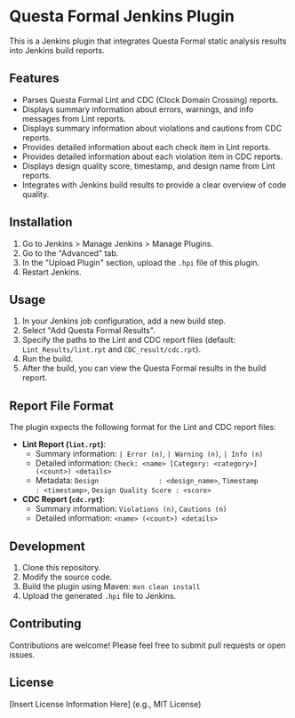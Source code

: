 # Questa Formal Jenkins Plugin

This is a Jenkins plugin that integrates Questa Formal static analysis results into Jenkins build reports.

## Features

*   Parses Questa Formal Lint and CDC (Clock Domain Crossing) reports.
*   Displays summary information about errors, warnings, and info messages from Lint reports.
*   Displays summary information about violations and cautions from CDC reports.
*   Provides detailed information about each check item in Lint reports.
*   Provides detailed information about each violation item in CDC reports.
*   Displays design quality score, timestamp, and design name from Lint reports.
*   Integrates with Jenkins build results to provide a clear overview of code quality.

## Installation

1.  Go to Jenkins > Manage Jenkins > Manage Plugins.
2.  Go to the "Advanced" tab.
3.  In the "Upload Plugin" section, upload the `.hpi` file of this plugin.
4.  Restart Jenkins.

## Usage

1.  In your Jenkins job configuration, add a new build step.
2.  Select "Add Questa Formal Results".
3.  Specify the paths to the Lint and CDC report files (default: `Lint_Results/lint.rpt` and `CDC_result/cdc.rpt`).
4.  Run the build.
5.  After the build, you can view the Questa Formal results in the build report.

## Report File Format

The plugin expects the following format for the Lint and CDC report files:

*   **Lint Report (`lint.rpt`)**:
    *   Summary information: `| Error (n)`, `| Warning (n)`, `| Info (n)`
    *   Detailed information: `Check: <name> [Category: <category>] (<count>) <details>`
    *   Metadata: `Design               : <design_name>`, `Timestamp            : <timestamp>`, `Design Quality Score : <score>`
*   **CDC Report (`cdc.rpt`)**:
    *   Summary information: `Violations (n)`, `Cautions (n)`
    *   Detailed information: `<name> (<count>) <details>`

## Development

1.  Clone this repository.
2.  Modify the source code.
3.  Build the plugin using Maven: `mvn clean install`
4.  Upload the generated `.hpi` file to Jenkins.

## Contributing

Contributions are welcome! Please feel free to submit pull requests or open issues.

## License

[Insert License Information Here] (e.g., MIT License)
